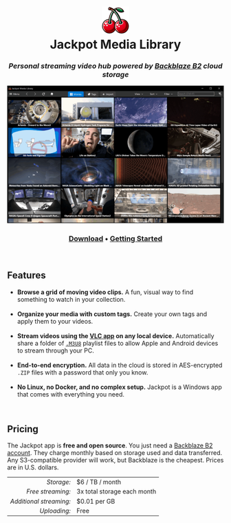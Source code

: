 <h1 align="center"><img src="../src/J.App/Resources/App.png" width=64 height=64><br>Jackpot Media Library</h1>

<h3 align="center"><i>Personal streaming video hub powered by <a href="https://www.backblaze.com/cloud-storage">Backblaze B2</a> cloud storage</i></h3>

<p align="center"><a href="img/main-screenshot.jpg"><img src="img/main-animation.gif"></a></p>

<h3 align="center"><a href="https://github.com/electroly/jackpot/releases">Download</a> &bull; <a href="https://github.com/electroly/jackpot/wiki/Getting-Started">Getting Started</a></h3>

<br>

## Features

- **Browse a grid of moving video clips.** A fun, visual way to find something to watch in your collection.<br><br>
- **Organize your media with custom tags.** Create your own tags and apply them to your videos.<br><br>
- **Stream videos using the <a href="https://www.videolan.org/vlc/">VLC app</a> on any local device.** Automatically share a folder of <a href="https://en.wikipedia.org/wiki/M3U"><code>.M3U8</code></a> playlist files to allow Apple and Android devices to stream through your PC.<br><br>
- **End-to-end encryption.** All data in the cloud is stored in AES-encrypted <code>.ZIP</code> files with a password that only you know.<br><br>
- **No Linux, no Docker, and no complex setup.** Jackpot is a Windows app that comes with everything you need.

<br>

## Pricing

The Jackpot app is **free and open source**.
You just need a [Backblaze B2 account](https://www.backblaze.com/sign-up/cloud-storage).
They charge monthly based on storage used and data transferred.
Any S3-compatible provider will work, but Backblaze is the cheapest.
Prices are in U.S. dollars.

<table>
<tr>
<td align="right"><i>Storage:</i></td>
<td>$6 / TB / month</td>
</tr>
<tr>
<td align="right"><i>Free streaming:</i></td>
<td>3x total storage each month</td>
</tr>
<tr>
<td align="right"><i>Additional streaming:</i></td>
<td>$0.01 per GB</td>
</tr>
<tr>
<td align="right"><i>Uploading:</i></td>
<td>Free</td>
</tr>
</table>

<br>
